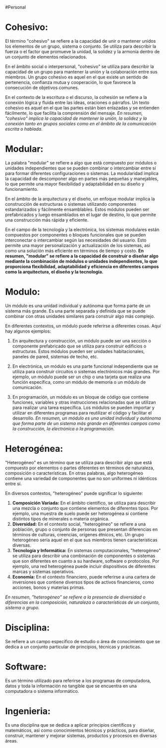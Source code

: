 #Personal 

# Cohesivo:
El término "cohesivo" se refiere a la capacidad de unir o mantener unidos los elementos de un grupo, sistema o conjunto. Se utiliza para describir la fuerza o el factor que promueve la unidad, la solidez y la armonía dentro de un conjunto de elementos relacionados.

En el ámbito social o interpersonal, "cohesivo" se utiliza para describir la capacidad de un grupo para mantener la unión y la colaboración entre sus miembros. Un grupo cohesivo es aquel en el que existe un sentido de pertenencia, confianza mutua y cooperación, lo que favorece la consecución de objetivos comunes.

En el contexto de la escritura o el discurso, la cohesión se refiere a la conexión lógica y fluida entre las ideas, oraciones o párrafos. Un texto cohesivo es aquel en el que las partes están bien enlazadas y se entienden fácilmente, lo que facilita la comprensión del mensaje.
*En resumen, "cohesivo" implica la capacidad de mantener la unión, la solidez y la conexión tanto en grupos sociales como en el ámbito de la comunicación escrita o hablada.*
# Modular:
La palabra "modular" se refiere a algo que está compuesto por módulos o unidades independientes que se pueden combinar o intercambiar entre sí para formar diferentes configuraciones o sistemas. La modularidad implica la capacidad de descomponer algo en partes más pequeñas y manejables, lo que permite una mayor flexibilidad y adaptabilidad en su diseño y funcionamiento.

En el ámbito de la arquitectura y el diseño, un enfoque modular implica la construcción de estructuras o sistemas utilizando componentes estandarizados y fácilmente ensamblables. Estos módulos pueden ser prefabricados y luego ensamblados en el lugar de destino, lo que permite una construcción más rápida y eficiente.

En el campo de la tecnología y la electrónica, los sistemas modulares están compuestos por componentes o bloques funcionales que se pueden interconectar o intercambiar según las necesidades del usuario. Esto permite una mayor personalización y actualización de los sistemas, así como una solución más eficiente en términos de tiempo y costo.
**En resumen, "modular" se refiere a la capacidad de construir o diseñar algo mediante la combinación de módulos o unidades independientes, lo que proporciona flexibilidad, adaptabilidad y eficiencia en diferentes campos como la arquitectura, el diseño y la tecnología.**
# Modulo:
Un módulo es una unidad individual y autónoma que forma parte de un sistema más grande. Es una parte separada y definida que se puede combinar con otras unidades similares para construir algo más complejo.

En diferentes contextos, un módulo puede referirse a diferentes cosas. Aquí hay algunos ejemplos:

1.  En arquitectura y construcción, un módulo puede ser una sección o componente prefabricado que se utiliza para construir edificios o estructuras. Estos módulos pueden ser unidades habitacionales, paneles de pared, sistemas de techo, etc.
    
2.  En electrónica, un módulo es una parte funcional independiente que se utiliza para construir circuitos o sistemas electrónicos más grandes. Por ejemplo, un módulo puede ser un chip o una tarjeta que realiza una función específica, como un módulo de memoria o un módulo de comunicación.
    
3.  En programación, un módulo es un bloque de código que contiene funciones, variables y otras instrucciones relacionadas que se utilizan para realizar una tarea específica. Los módulos se pueden importar y utilizar en diferentes programas para reutilizar el código y facilitar el desarrollo.
*En resumen, un módulo es una unidad individual y autónoma que forma parte de un sistema más grande en diferentes campos como la construcción, la electrónica o la programación.*
# Heterogénea: 
"Heterogéneo" es un término que se utiliza para describir algo que está compuesto por elementos o partes diferentes en términos de naturaleza, composición o características. En otras palabras, algo heterogéneo contiene una variedad de componentes que no son uniformes ni idénticos entre sí.

En diversos contextos, "heterogéneo" puede significar lo siguiente:

1. **Composición Variada:** En el ámbito científico, se utiliza para describir una mezcla o conjunto que contiene elementos de diferentes tipos. Por ejemplo, una muestra de suelo puede ser heterogénea si contiene distintos tipos de minerales o materia orgánica.
2. **Diversidad:** En el contexto social, "heterogéneo" se refiere a una población, grupo o conjunto de personas que presentan diferencias en términos de culturas, creencias, orígenes étnicos, etc. Un grupo heterogéneo sería aquel en el que sus miembros tienen características diversas.
3. **Tecnología y Informática:** En sistemas computacionales, "heterogéneo" se utiliza para describir una combinación de componentes o sistemas que son diferentes en cuanto a su hardware, software o protocolos. Por ejemplo, una red heterogénea puede incluir dispositivos de diferentes marcas y sistemas operativos.
4. **Economía:** En el contexto financiero, puede referirse a una cartera de inversiones que contiene diversos tipos de activos financieros, como acciones, bonos y materias primas.

*En resumen, "heterogéneo" se refiere a la presencia de diversidad o diferencias en la composición, naturaleza o características de un conjunto, sistema o grupo.*

# Disciplina:
Se refiere a un campo específico de estudio o área de conocimiento que se dedica a un conjunto particular de principios, técnicas y prácticas.
# Software:
Es un término utilizado para referirse a los programas de computadora, datos y toda la información no tangible que se encuentra en una computadora o sistema informático.
# Ingenieria:
Es una disciplina que se dedica a aplicar principios científicos y matemáticos, así como conocimientos técnicos y prácticos, para diseñar, construir, mantener y mejorar sistemas, productos y procesos en diversas áreas.
